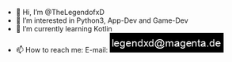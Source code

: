 - 👋 Hi, I’m @TheLegendofxD
- 👀 I’m interested in Python3, App-Dev and Game-Dev
- 🌱 I’m currently learning Kotlin
- 📫 How to reach me: E-mail: ![Email-PNG](mail.png)

<!---
TheLegendofxD/TheLegendofxD is a ✨ special ✨ repository because its `README.md` (this file) appears on your GitHub profile.
You can click the Preview link to take a look at your changes.
--->
